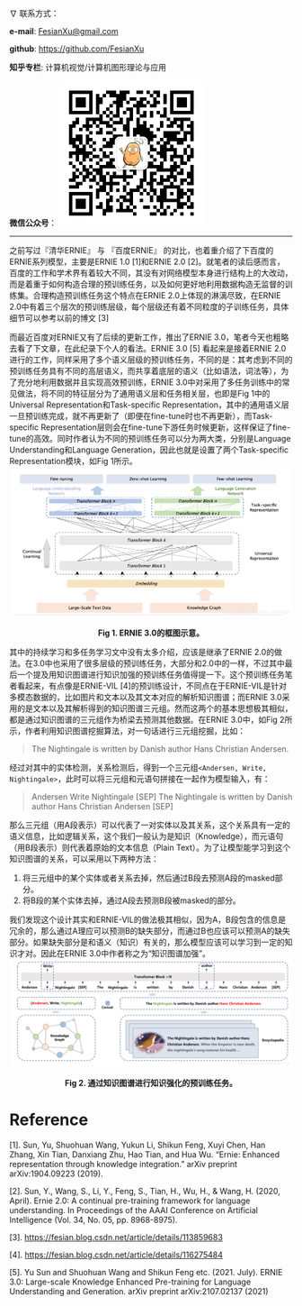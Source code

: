 ∇ 联系方式：

**e-mail**:  FesianXu@gmail.com

**github**:  https://github.com/FesianXu

**知乎专栏**: 计算机视觉/计算机图形理论与应用

**微信公众号**：
![qrcode][qrcode]

---


之前写过『清华ERNIE』 与 『百度ERNIE』 的对比，也着重介绍了下百度的ERNIE系列模型，主要是ERNIE 1.0 [1]和ERNIE 2.0 [2]。就笔者的读后感而言，百度的工作和学术界有着较大不同，其没有对网络模型本身进行结构上的大改动，而是着重于如何构造合理的预训练任务，以及如何更好地利用数据构造无监督的训练集。合理构造预训练任务这个特点在ERNIE 2.0上体现的淋漓尽致，在ERNIE 2.0中有着三个层次的预训练层级，每个层级还有着不同粒度的子训练任务，具体细节可以参考以前的博文 [3]

而最近百度对ERNIE又有了后续的更新工作，推出了ERNIE 3.0，笔者今天也粗略去看了下文章，在此纪录下个人的看法。ERNIE 3.0 [5] 看起来是接着ERNIE 2.0进行的工作，同样采用了多个语义层级的预训练任务，不同的是：其考虑到不同的预训练任务具有不同的高层语义，而共享着底层的语义（比如语法，词法等），为了充分地利用数据并且实现高效预训练，ERNIE 3.0中对采用了多任务训练中的常见做法，将不同的特征层分为了通用语义层和任务相关层，也即是Fig 1中的Universal Representation和Task-specific Representation，其中的通用语义层一旦预训练完成，就不再更新了（即便在fine-tune时也不再更新），而Task-specific Representation层则会在fine-tune下游任务时候更新，这样保证了fine-tune的高效。同时作者认为不同的预训练任务可以分为两大类，分别是Language Understanding和Language Generation，因此也就是设置了两个Task-specific Representation模块，如Fig 1所示。
![ERNIE3][ERNIE3]

<div align='center'>
<b>
 Fig 1. ERNIE 3.0的框图示意。
</b>
</div>

其中的持续学习和多任务学习文中没有太多介绍，应该是继承了ERNIE 2.0的做法。在3.0中也采用了很多层级的预训练任务，大部分和2.0中的一样，不过其中最后一个提及用知识图谱进行知识加强的预训练任务值得提一下。这个预训练任务笔者看起来，有点像是ERNIE-VIL [4]的预训练设计，不同点在于ERNIE-VIL是针对多模态数据的，比如图片和文本以及其文本对应的解析知识图谱；而ERNIE 3.0采用的是文本以及其解析得到的知识图谱三元组。然而这两个的基本思想极其相似，都是通过知识图谱的三元组作为桥梁去预测其他数据。在ERNIE 3.0中，如Fig 2所示，作者利用知识图谱挖掘算法，对一句话进行三元组挖掘，比如：
> The Nightingale is written by Danish author Hans Christian Andersen.

经过对其中的实体检测，关系检测后，得到一个三元组`<Andersen, Write, Nightingale>`，此时可以将三元组和元语句拼接在一起作为模型输入，有：
> Andersen Write Nightingale [SEP] The Nightingale is written by Danish author Hans Christian Andersen [SEP]

那么三元组（用A段表示）可以代表了一对实体以及其关系，这个关系具有一定的语义信息，比如逻辑关系，这个我们一般认为是知识（Knowledge），而元语句（用B段表示）则代表着原始的文本信息（Plain Text）。为了让模型能学习到这个知识图谱的关系，可以采用以下两种方法：
1. 将三元组中的某个实体或者关系去掉，然后通过B段去预测A段的masked部分。
2. 将B段的某个实体去掉，通过A段去预测B段被masked的部分。

我们发现这个设计其实和ERNIE-VIL的做法极其相似，因为A，B段包含的信息是冗余的，那么通过A理应可以预测B的缺失部分，而通过B也应该可以预测A的缺失部分。如果缺失部分是和语义（知识）有关的，那么模型应该可以学习到一定的知识才对。因此在ERNIE 3.0中作者称之为“知识图谱加强”。
![kg-enhanced][kg-enhanced]
<div align='center'>
<b>
 Fig 2. 通过知识图谱进行知识强化的预训练任务。
</b>
</div>







# Reference
[1]. Sun, Yu, Shuohuan Wang, Yukun Li, Shikun Feng, Xuyi Chen, Han Zhang, Xin Tian, Danxiang Zhu, Hao Tian, and Hua Wu. “Ernie: Enhanced representation through knowledge integration.” arXiv preprint arXiv:1904.09223 (2019).

[2]. Sun, Y., Wang, S., Li, Y., Feng, S., Tian, H., Wu, H., & Wang, H. (2020, April). Ernie 2.0: A continual pre-training framework for language understanding. In Proceedings of the AAAI Conference on Artificial Intelligence (Vol. 34, No. 05, pp. 8968-8975).

[3]. https://fesian.blog.csdn.net/article/details/113859683

[4]. https://fesian.blog.csdn.net/article/details/116275484

[5]. Yu Sun and Shuohuan Wang and Shikun Feng etc. (2021. July). ERNIE 3.0: Large-scale Knowledge Enhanced Pre-training for Language Understanding and Generation. arXiv preprint 	arXiv:2107.02137 (2021)



[kg-enhanced]: ./imgs/kg-enhanced.png
[ERNIE3]: ./imgs/ERNIE3.png
[qrcode]: ./imgs/qrcode.png

